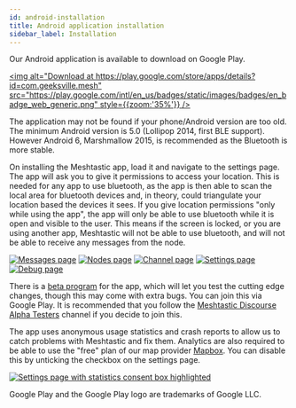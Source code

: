 ```yaml
---
id: android-installation
title: Android application installation
sidebar_label: Installation
---
```

Our Android application is available to download on Google Play.

[<img alt="Download at https://play.google.com/store/apps/details?id=com.geeksville.mesh" src="https://play.google.com/intl/en_us/badges/static/images/badges/en_badge_web_generic.png" style={{zoom:'35%'}} />](https://play.google.com/store/apps/details?id=com.geeksville.mesh&referrer=utm_source%3Dgithub-homepage)

The application may not be found if your phone/Android version are too old. The minimum Android version is 5.0 (Lollipop 2014, first BLE support). However Android 6, Marshmallow 2015, is recommended as the Bluetooth is more stable.

On installing the Meshtastic app, load it and navigate to the settings page. The app will ask you to give it permissions to access your location. This is needed for any app to use bluetooth, as the app is then able to scan the local area for bluetooth devices and, in theory, could triangulate your location based the devices it sees. If you give location permissions "only while using the app", the app will only be able to use bluetooth while it is open and visible to the user. This means if the screen is locked, or you are using another app, Meshtastic will not be able to use bluetooth, and will not be able to receive any messages from the node.

[![Messages page](/img/android/android_messages_sm.png)](/img/android/android_messages_sm.png) [![Nodes page](/img/android/android_nodes_sm.png)](/img/android/android_nodes.png) [![Channel page](/img/android/android_channel_sm.png)](/img/android/android_channel.png) [![Settings page](/img/android/android_settings_sm.png)](/img/android/android_settings.png) [![Debug page](/img/android/android_debug_sm.png)](/img/android/android_debug.png)

There is a [beta program](https://play.google.com/apps/testing/com.geeksville.mesh) for the app, which will let you test the cutting edge changes, though this may come with extra bugs. You can join this via Google Play. It is recommended that you follow the [Meshtastic Discourse Alpha Testers](https://meshtastic.discourse.group/c/development/alpha-testers) channel if you decide to join this.

The app uses anonymous usage statistics and crash reports to allow us to catch problems with Meshtastic and fix them. Analytics are also required to be able to use the "free" plan of our map provider [Mapbox](https://docs.mapbox.com/help/how-mapbox-works/). You can disable this by unticking the checkbox on the settings page.

[![Settings page with statistics consent box highlighted](/img/android/android_stats_consent_sm.png)](/img/android/android_stats_consent.png)

Google Play and the Google Play logo are trademarks of Google LLC.
